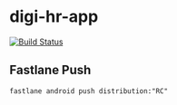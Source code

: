 # digi-hr-app

[![Build Status](https://travis-ci.org/aajiwani/digi-hr-app.svg?branch=master)](https://travis-ci.org/aajiwani/digi-hr-app)

## Fastlane Push
```
fastlane android push distribution:"RC"
```